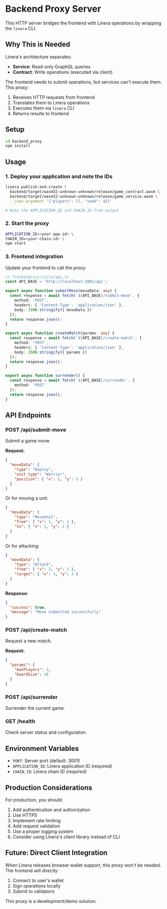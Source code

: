 # Backend Proxy Server

This HTTP server bridges the frontend with Linera operations by wrapping the `linera` CLI.

## Why This is Needed

Linera's architecture separates:
- **Service**: Read-only GraphQL queries
- **Contract**: Write operations (executed via client)

The frontend needs to submit operations, but services can't execute them. This proxy:
1. Receives HTTP requests from frontend
2. Translates them to Linera operations
3. Executes them via `linera` CLI
4. Returns results to frontend

## Setup

```bash
cd backend_proxy
npm install
```

## Usage

### 1. Deploy your application and note the IDs

```bash
linera publish-and-create \
  backend/target/wasm32-unknown-unknown/release/game_contract.wasm \
  backend/target/wasm32-unknown-unknown/release/game_service.wasm \
  --json-argument '{"players": [], "seed": 42}'

# Note the APPLICATION_ID and CHAIN_ID from output
```

### 2. Start the proxy

```bash
APPLICATION_ID=<your-app-id> \
CHAIN_ID=<your-chain-id> \
npm start
```

### 3. Frontend integration

Update your frontend to call the proxy:

```typescript
// frontend/src/utils/api.ts
const API_BASE = 'http://localhost:3001/api';

export async function submitMove(moveData: any) {
  const response = await fetch(`${API_BASE}/submit-move`, {
    method: 'POST',
    headers: { 'Content-Type': 'application/json' },
    body: JSON.stringify({ moveData })
  });
  return response.json();
}

export async function createMatch(params: any) {
  const response = await fetch(`${API_BASE}/create-match`, {
    method: 'POST',
    headers: { 'Content-Type': 'application/json' },
    body: JSON.stringify({ params })
  });
  return response.json();
}

export async function surrender() {
  const response = await fetch(`${API_BASE}/surrender`, {
    method: 'POST'
  });
  return response.json();
}
```

## API Endpoints

### POST /api/submit-move

Submit a game move.

**Request:**
```json
{
  "moveData": {
    "type": "Deploy",
    "unit_type": "Warrior",
    "position": { "x": 5, "y": 5 }
  }
}
```

Or for moving a unit:
```json
{
  "moveData": {
    "type": "MoveUnit",
    "from": { "x": 1, "y": 1 },
    "to": { "x": 2, "y": 2 }
  }
}
```

Or for attacking:
```json
{
  "moveData": {
    "type": "Attack",
    "from": { "x": 2, "y": 2 },
    "target": { "x": 3, "y": 3 }
  }
}
```

**Response:**
```json
{
  "success": true,
  "message": "Move submitted successfully"
}
```

### POST /api/create-match

Request a new match.

**Request:**
```json
{
  "params": {
    "maxPlayers": 2,
    "boardSize": 10
  }
}
```

### POST /api/surrender

Surrender the current game.

### GET /health

Check server status and configuration.

## Environment Variables

- `PORT`: Server port (default: 3001)
- `APPLICATION_ID`: Linera application ID (required)
- `CHAIN_ID`: Linera chain ID (required)

## Production Considerations

For production, you should:
1. Add authentication and authorization
2. Use HTTPS
3. Implement rate limiting
4. Add request validation
5. Use a proper logging system
6. Consider using Linera's client library instead of CLI

## Future: Direct Client Integration

When Linera releases browser wallet support, this proxy won't be needed. The frontend will directly:
1. Connect to user's wallet
2. Sign operations locally
3. Submit to validators

This proxy is a development/demo solution.
